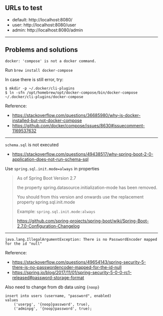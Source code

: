 ## URLs to test

- default: http://localhost:8080/
- user: http://localhost:8080/user
- admin: http://localhost:8080/admin

---

## Problems and solutions

`docker: 'compose' is not a docker command.`

Run `brew install docker-compose`

In case there is still error, try:

```
$ mkdir -p ~/.docker/cli-plugins
$ ln -sfn /opt/homebrew/opt/docker-compose/bin/docker-compose ~/.docker/cli-plugins/docker-compose
```

Reference: 
- https://stackoverflow.com/questions/36685980/why-is-docker-installed-but-not-docker-compose
- https://github.com/docker/compose/issues/8630#issuecomment-1169537632

---

`schema.sql` is not executed

- https://stackoverflow.com/questions/49438517/why-spring-boot-2-0-application-does-not-run-schema-sql

Use `spring.sql.init.mode=always` in properties

> As of Spring Boot Version 2.7
> 
> the property spring.datasource.initialization-mode has been removed.
>
> You should from this version and onwards use the replacement property spring.sql.init.mode
> 
> Example: `spring.sql.init.mode:always`
> 
> https://github.com/spring-projects/spring-boot/wiki/Spring-Boot-2.7.0-Configuration-Changelog

---

```
java.lang.IllegalArgumentException: There is no PasswordEncoder mapped for the id "null"
```

Reference: 
- https://stackoverflow.com/questions/49654143/spring-security-5-there-is-no-passwordencoder-mapped-for-the-id-null
- https://spring.io/blog/2017/11/01/spring-security-5-0-0-rc1-released#password-storage-format

Also need to change from db data using `{noop}`
```
insert into users (username, "password", enabled)
values
    ('userpg', '{noop}password', true),
    ('adminpg', '{noop}password', true);
```